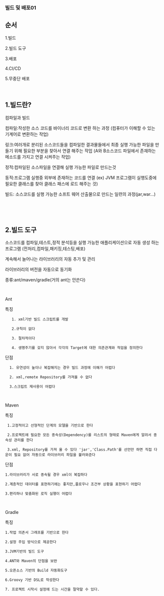 ### 빌드 및 배포01

순서
---
1.빌드

2.빌드 도구

3.배포

4.CI/CD

5.무중단 배포

&nbsp;

1.빌드란?
---

컴파일과 빌드

컴파일:작성한 소스 코드를 바이너리 코드로 변환 하는 과정
(컴퓨터가 이해할 수 있는 기계어로 변환하는 작업)


링크:여러개로 분리된 소스코드들을 컴파일한 결과물들에서 최종 실행 가능한 파일을 만들기 위해 필요한 부분을 찾아서 연결 해주는 작업
(A와 B소스코드 파일에서 존재하는 메소드를 가지고 연결 시켜주는 작업)

정적:컴파일된 소스파일을 연결해 실행 가능한 파일로 만드는것

동적:프로그램 실행중 외부에 존재하는 코드를 연결
(ex) JVM 프로그램이 실행도중에 필요한 클래스를 찾아 클래스 패스에 로드 해주는 것)


빌드: 소스코드를 실행 가능한 소프트 웨어 산출물으로 만드는 일련의 과정(jar,war...)

&nbsp;

&nbsp;

2.빌드 도구
---

소스코드를 컴파일,테스트,정적 분석등을 실행 가능한 애플리케이션으로 자동 생성 하는 프로그램
(전처리,컴파일,패키징,테스팅,배포)


계속해서 늘어나는 라이브러리의 자동 추가 및 관리

라이브러리의 버전을 자동으로 동기화

종류:ant/maven/gradle(거의 ant는 안쓴다)

&nbsp;

Ant

  특징
```
   1. xml기반 빌드 스크립트를 개발
   
   2.규칙이 없다
   
   3. 절차적이다
   
   4. 생명주기를 갖지 않아서 각각의 Target에 대한 의존관계와 적업을 정의한다
```

 단점
 ```
   1. 유연성이 높이나 복잡해지는 경우 빌드 과정에 이해가 어렵다
 
   2. xml,remote Repository를 가져올 수 없다
 
   3.스크립트 재사용이 어렵다
```

&nbsp;


Maven

특징
```
 1.고정적이고 선형적인 단계의 모델을 기반으로 한다
 
 2.프로젝트에 필요한 모든 종속성(Dependency)를 리스트의 형태로 Maven에게 알려서 종속성 관리를 한다

 3.xml, Repository를 가져 올 수 있다 'jar','Class.Path'를 선언만 하면 직접 다운이 필요 없어 자동으로 라이브러리 파일을 불러와준다
```
단점
```
1.라이브러리가 서로 종속될 경우 xml이 복잡하다

2.계층적인 데이터를 표현하기에는 좋지만,플로우나 조건부 상황을 표현하기 어렵다

3.편리하나 맞춤화된 로직 실행이 어렵다
```


&nbsp;


Gradle

특징
```
1.작업 의존서 그래프를 기반으로 한다

2.설정 주입 방식으로 제공한다 

3.JVM기반의 빌드 도구

4.ANT와 Maven의 단점을 보완

5.오픈소스 기반의 Build 자동화도구

6.Groovy 기반 DSL로 작성한다

7. 프로젝트 시작시 설정에 드는 시간을 절약할 수 있다.
```